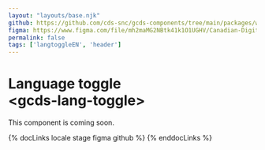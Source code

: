 ```yaml
---
layout: "layouts/base.njk"
github: https://github.com/cds-snc/gcds-components/tree/main/packages/web/src/components/gcds-lang-toggle
figma: https://www.figma.com/file/mh2maMG2NBtk41k1O1UGHV/Canadian-Digital-Service%E2%80%A8---GC-Design-System?node-id=1792%3A4992&t=ciEmm7GYyGAY73zZ-0
permalink: false
tags: ['langtoggleEN', 'header']
---
```


# Language toggle <br>&lt;gcds-lang-toggle&gt;

This component is coming soon.

{% docLinks locale stage figma github %}
{% enddocLinks %}

<br/>

